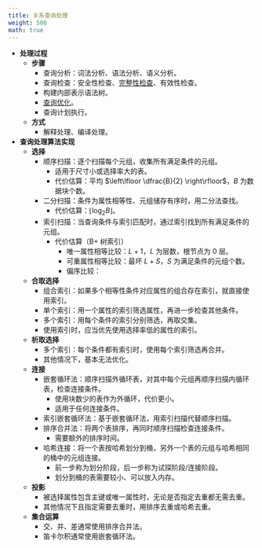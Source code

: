 ```yaml
---
title: 关系查询处理
weight: 500
math: true
---
```


- **处理过程**
    - **步骤**
        - 查询分析：词法分析、语法分析、语义分析。
        - 查询检查：安全性检查、[完整性检查](/docs/computer-science/database/relational-database#masdfo)、有效性检查。
        - 构建内部表示语法树。
        - [查询优化](/docs/computer-science/database/relational-query-optimization)。
        - 查询计划执行。
    - **方式**
        - 解释处理、编译处理。
- **查询处理算法实现**
    - **选择**
        - 顺序扫描：逐个扫描每个元组，收集所有满足条件的元组。
            - 适用于尺寸小或选择率大的表。
            - 代价估算：平均 $\left\lfloor \dfrac{B}{2} \right\rfloor$，$B$ 为数据块个数。
        - 二分扫描：条件为属性相等性、元组储存有序时，用二分法查找。
            - 代价估算：$\left\lfloor \log_2 B \right\rfloor$。
        - 索引扫描：当查询条件与索引匹配时，通过索引找到所有满足条件的元组。
            - 代价估算（B+ 树索引）
                - 唯一属性相等比较：$L + 1$，$L$ 为层数，根节点为 $0$ 层。
                - 可重属性相等比较：最坏 $L + S$，$S$ 为满足条件的元组个数。
                - 偏序比较：
    - **合取选择**
        - 组合索引：如果多个相等性条件对应属性的组合存在索引，就直接使用索引。
        - 单个索引：用一个属性的索引筛选属性，再进一步检查其他条件。
        - 多个索引：用每个条件的索引分别筛选，再取交集。
        - 使用索引时，应当优先使用选择率低的属性的索引。
    - **析取选择**
        - 多个索引：每个条件都有索引时，使用每个索引筛选再合并。
        - 其他情况下，基本无法优化。
    - **连接**
        - 嵌套循环法：顺序扫描外循环表，对其中每个元组再顺序扫描内循环表，检查连接条件。
            - 使用块数少的表作为外循环，代价更小。
            - 适用于任何连接条件。
        - 索引嵌套循环法：基于嵌套循环法，用索引扫描代替顺序扫描。
        - 排序合并法：将两个表排序，再同时顺序扫描检查连接条件。
            - 需要额外的排序时间。
        - 哈希连接：将一个表按哈希划分到桶，另外一个表的元组与哈希相同的桶中的元组连接。
            - 前一步称为划分阶段，后一步称为试探阶段/连接阶段。
            - 划分到桶的表需要较小、可以放入内存。
    - **投影**
        - 被选择属性包含主键或唯一属性时，无论是否指定去重都无需去重。
        - 其他情况下且指定需要去重时，用排序去重或哈希去重。
    - **集合运算**
        - 交、并、差通常使用排序合并法。
        - 笛卡尔积通常使用嵌套循环法。
